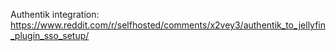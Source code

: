 
Authentik integration:
https://www.reddit.com/r/selfhosted/comments/x2vey3/authentik_to_jellyfin_plugin_sso_setup/


